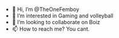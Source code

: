 - 👋 Hi, I’m @TheOneFemboy
- 👀 I’m interested in Gaming and volleyball
- 💞️ I’m looking to collaborate on Boiz
- 📫 How to reach me? You cant.

<!---
TheOneFemboy/TheOneFemboy is a ✨ special ✨ repository because its `README.md` (this file) appears on your GitHub profile.
You can click the Preview link to take a look at your changes.
--->
